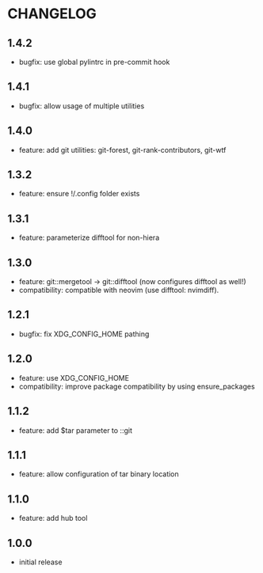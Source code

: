 # CHANGELOG

## 1.4.2
- bugfix: use global pylintrc in pre-commit hook

## 1.4.1
- bugfix: allow usage of multiple utilities

## 1.4.0
- feature: add git utilities: git-forest, git-rank-contributors, git-wtf

## 1.3.2
- feature: ensure !/.config folder exists

## 1.3.1
- feature: parameterize difftool for non-hiera

## 1.3.0
- feature: git::mergetool -> git::difftool (now configures difftool as well!)
- compatibility: compatible with neovim (use difftool: nvimdiff).

## 1.2.1
- bugfix: fix XDG_CONFIG_HOME pathing

## 1.2.0
- feature: use XDG_CONFIG_HOME
- compatibility: improve package compatibility by using ensure_packages

## 1.1.2
- feature: add $tar parameter to ::git

## 1.1.1
- feature: allow configuration of tar binary location

## 1.1.0
- feature: add hub tool

## 1.0.0
- initial release

